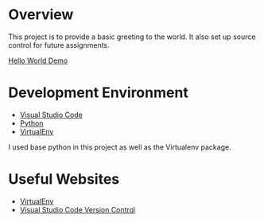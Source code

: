 # Overview

This project is to provide a basic greeting to the world. It also set up source control for future assignments.


[Hello World Demo](https://youtu.be/xZn4KsXg6n8)

# Development Environment

- [Visual Studio Code](https://code.visualstudio.com/docs)
- [Python](https://www.python.org/)
- [VirtualEnv](https://virtualenv.pypa.io/en/latest/)

I used base python in this project as well as the Virtualenv package.

# Useful Websites

* [VirtualEnv](https://virtualenv.pypa.io/en/latest/)
* [Visual Studio Code Version Control](https://code.visualstudio.com/Docs/editor/versioncontrol)